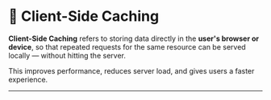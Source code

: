 # 🧠 Client-Side Caching

**Client-Side Caching** refers to storing data directly in the **user's browser or device**, so that repeated requests for the same resource can be served locally — without hitting the server.

This improves performance, reduces server load, and gives users a faster experience.

---
